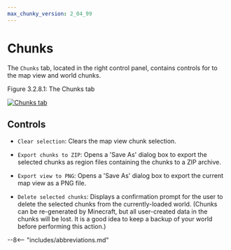 ```yaml
---
max_chunky_version: 2_04_99
---
```


# Chunks

The `Chunks` tab, located in the right control panel, contains controls for to the map view and world chunks.

<div class="figure" id="figure-3-2-8-1">
  <p class="figure">
  Figure 3.2.8.1: The Chunks tab
  </p>
  <div class="figureimgcontainer">
    <a href="../../../../img/user_interface/right_panel/chunks_tab.png">
      <img class="figure" src="../../../../img/user_interface/right_panel/chunks_tab.png" alt="Chunks tab">
    </a>
  </div>
</div>

## Controls

- `Clear selection`: Clears the map view chunk selection.

- `Export chunks to ZIP`: Opens a 'Save As' dialog box to export the selected chunks as region files containing the chunks to a ZIP archive.

- `Export view to PNG`: Opens a 'Save As' dialog box to export the current map view as a PNG file.

- `Delete selected chunks`: Displays a confirmation prompt for the user to delete the selected chunks from the currently-loaded world. (Chunks can be re-generated by Minecraft, but all user-created data in the chunks will be lost. It is a good idea to keep a backup of your world before performing this action.)

--8<-- "includes/abbreviations.md"
